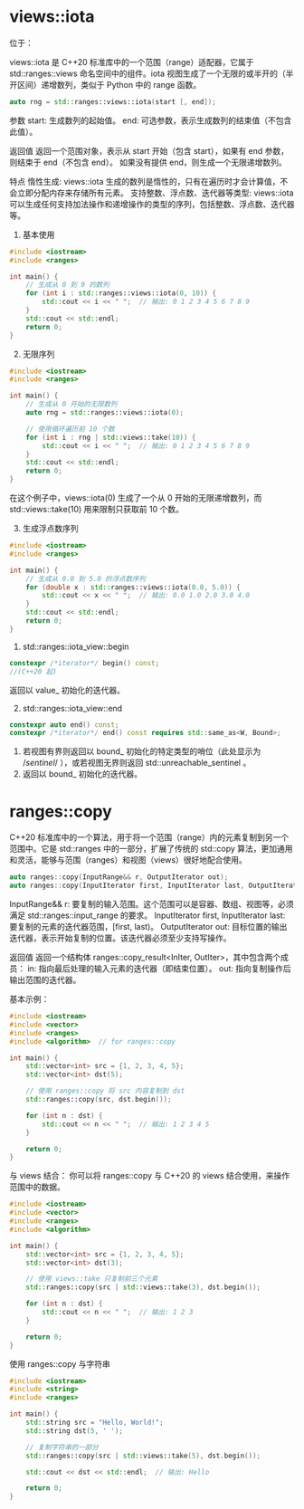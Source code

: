 # views::iota
位于：<ranges>

views::iota 是 C++20 标准库中的一个范围（range）适配器，它属于 std::ranges::views 命名空间中的组件。iota 视图生成了一个无限的或半开的（半开区间）递增数列，类似于 Python 中的 range 函数。

```cpp
auto rng = std::ranges::views::iota(start [, end]);

```
参数
  start: 生成数列的起始值。
  end: 可选参数，表示生成数列的结束值（不包含此值）。

返回值
  返回一个范围对象，表示从 start 开始（包含 start），如果有 end 参数，则结束于 end（不包含 end）。
  如果没有提供 end，则生成一个无限递增数列。


特点
  惰性生成: views::iota 生成的数列是惰性的，只有在遍历时才会计算值，不会立即分配内存来存储所有元素。
  支持整数、浮点数、迭代器等类型: views::iota 可以生成任何支持加法操作和递增操作的类型的序列，包括整数、浮点数、迭代器等。

1. 基本使用
```cpp
#include <iostream>
#include <ranges>

int main() {
    // 生成从 0 到 9 的数列
    for (int i : std::ranges::views::iota(0, 10)) {
        std::cout << i << " ";  // 输出: 0 1 2 3 4 5 6 7 8 9
    }
    std::cout << std::endl;
    return 0;
}

```

2. 无限序列
```cpp
#include <iostream>
#include <ranges>

int main() {
    // 生成从 0 开始的无限数列
    auto rng = std::ranges::views::iota(0);

    // 使用循环遍历前 10 个数
    for (int i : rng | std::views::take(10)) {
        std::cout << i << " ";  // 输出: 0 1 2 3 4 5 6 7 8 9
    }
    std::cout << std::endl;
    return 0;
}

```
在这个例子中，views::iota(0) 生成了一个从 0 开始的无限递增数列，而 std::views::take(10) 用来限制只获取前 10 个数。

3. 生成浮点数序列

```cpp
#include <iostream>
#include <ranges>

int main() {
    // 生成从 0.0 到 5.0 的浮点数序列
    for (double x : std::ranges::views::iota(0.0, 5.0)) {
        std::cout << x << " ";  // 输出: 0.0 1.0 2.0 3.0 4.0
    }
    std::cout << std::endl;
    return 0;
}

```

1. std::ranges::iota_view::begin
```cpp
constexpr /*iterator*/ begin() const;
//(C++20 起)
```
返回以 value_ 初始化的迭代器。

2. std::ranges::iota_view::end
```cpp
constexpr auto end() const;
constexpr /*iterator*/ end() const requires std::same_as<W, Bound>;
```
1) 若视图有界则返回以 bound_ 初始化的特定类型的哨位（此处显示为 /*sentinel*/ ），或若视图无界则返回 std::unreachable_sentinel 。
2) 返回以 bound_ 初始化的迭代器。



# ranges::copy

C++20 标准库中的一个算法，用于将一个范围（range）内的元素复制到另一个范围中。它是 std::ranges 中的一部分，扩展了传统的 std::copy 算法，更加通用和灵活，能够与范围（ranges）和视图（views）很好地配合使用。

```cpp
auto ranges::copy(InputRange&& r, OutputIterator out);
auto ranges::copy(InputIterator first, InputIterator last, OutputIterator out);

```

InputRange&& r: 要复制的输入范围。这个范围可以是容器、数组、视图等，必须满足 std::ranges::input_range 的要求。
InputIterator first, InputIterator last: 要复制的元素的迭代器范围，[first, last)。
OutputIterator out: 目标位置的输出迭代器，表示开始复制的位置。该迭代器必须至少支持写操作。

返回值
返回一个结构体 ranges::copy_result<InIter, OutIter>，其中包含两个成员：
  in: 指向最后处理的输入元素的迭代器（即结束位置）。
  out: 指向复制操作后输出范围的迭代器。

基本示例：
```cpp
#include <iostream>
#include <vector>
#include <ranges>
#include <algorithm>  // for ranges::copy

int main() {
    std::vector<int> src = {1, 2, 3, 4, 5};
    std::vector<int> dst(5);

    // 使用 ranges::copy 将 src 内容复制到 dst
    std::ranges::copy(src, dst.begin());

    for (int n : dst) {
        std::cout << n << " ";  // 输出: 1 2 3 4 5
    }

    return 0;
}

```

与 views 结合： 你可以将 ranges::copy 与 C++20 的 views 结合使用，来操作范围中的数据。
```cpp
#include <iostream>
#include <vector>
#include <ranges>
#include <algorithm>

int main() {
    std::vector<int> src = {1, 2, 3, 4, 5};
    std::vector<int> dst(3);

    // 使用 views::take 只复制前三个元素
    std::ranges::copy(src | std::views::take(3), dst.begin());

    for (int n : dst) {
        std::cout << n << " ";  // 输出: 1 2 3
    }

    return 0;
}

```

使用 ranges::copy 与字符串
```cpp
#include <iostream>
#include <string>
#include <ranges>

int main() {
    std::string src = "Hello, World!";
    std::string dst(5, ' ');

    // 复制字符串的一部分
    std::ranges::copy(src | std::views::take(5), dst.begin());

    std::cout << dst << std::endl;  // 输出: Hello

    return 0;
}

```


